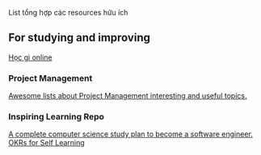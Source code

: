 List tổng hợp các resources hữu ích

## For studying and improving
[Học gì online](https://github.com/cuonghapvn/dailymemo/blob/master/HocGiOnline.md)

### Project Management
[Awesome lists about Project Management interesting and useful topics.](https://github.com/shahedbd/awesome-project-management)

### Inspiring Learning Repo
[A complete computer science study plan to become a software engineer.](https://github.com/jwasham/coding-interview-university)
[OKRs for Self Learning](https://github.com/sophi-li/OKRs-self-learning)











